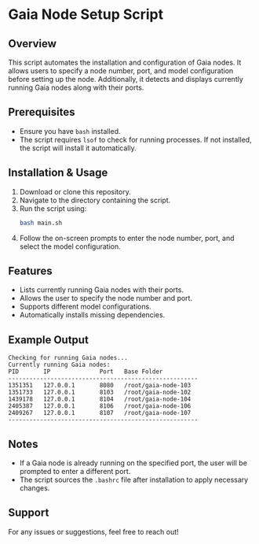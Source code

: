 # Gaia Node Setup Script

## Overview
This script automates the installation and configuration of Gaia nodes. It allows users to specify a node number, port, and model configuration before setting up the node. Additionally, it detects and displays currently running Gaia nodes along with their ports.

## Prerequisites
- Ensure you have `bash` installed.
- The script requires `lsof` to check for running processes. If not installed, the script will install it automatically.

## Installation & Usage
1. Download or clone this repository.
2. Navigate to the directory containing the script.
3. Run the script using:
   ```bash
   bash main.sh
   ```
4. Follow the on-screen prompts to enter the node number, port, and select the model configuration.

## Features
- Lists currently running Gaia nodes with their ports.
- Allows the user to specify the node number and port.
- Supports different model configurations.
- Automatically installs missing dependencies.

## Example Output
```
Checking for running Gaia nodes...
Currently running Gaia nodes:
PID       IP              Port   Base Folder
------------------------------------------------------
1351351   127.0.0.1       8080   /root/gaia-node-103
1351733   127.0.0.1       8103   /root/gaia-node-102
1439178   127.0.0.1       8104   /root/gaia-node-104
2405387   127.0.0.1       8106   /root/gaia-node-106
2409267   127.0.0.1       8107   /root/gaia-node-107
------------------------------------------------------
```

## Notes
- If a Gaia node is already running on the specified port, the user will be prompted to enter a different port.
- The script sources the `.bashrc` file after installation to apply necessary changes.

## Support
For any issues or suggestions, feel free to reach out!

